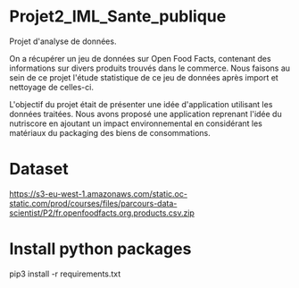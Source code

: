 # Projet2_IML_Sante_publique
Projet d'analyse de données. 

On a récupérer un jeu de données sur Open Food Facts, contenant des informations sur divers produits trouvés dans le commerce.
Nous faisons au sein de ce projet l'étude statistique de ce jeu de données après import et nettoyage de celles-ci.

L'objectif du projet était de présenter une idée d'application utilisant les données traitées. Nous avons proposé une application reprenant l'idée du nutriscore en ajoutant un impact environnemental en considérant les matériaux du packaging des biens de consommations.  

# Dataset
https://s3-eu-west-1.amazonaws.com/static.oc-static.com/prod/courses/files/parcours-data-scientist/P2/fr.openfoodfacts.org.products.csv.zip

# Install python packages
pip3 install -r requirements.txt
